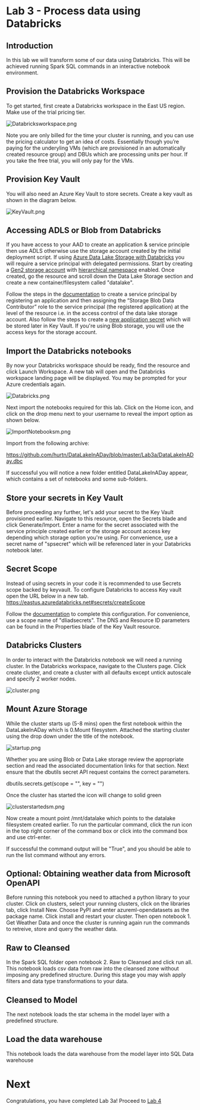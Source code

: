 # Lab 3 - Process data using Databricks

## Introduction

In this lab we will transform some of our data using Databricks. This will be achieved running Spark SQL commands in an interactive notebook environment. 

## Provision the Databricks Workspace

To get started, first create a Databricks workspace in the East US region. Make use of the trial pricing tier. 

![Databricksworkspace.png](images/Databricksworkspace.png)

Note you are only billed for the time your cluster is running, and you can use the pricing calculator to get an idea of costs. Essentially though you’re paying for the underyling VMs (which are provisioned in an automatically created resource group) and DBUs which are processing units per hour. If you take the free trial, you will only pay for the VMs.

## Provision Key Vault
 
You will also need an Azure Key Vault to store secrets. Create a key vault as shown in the diagram below.

![KeyVault.png](images/KeyVault.png)

## Accessing ADLS or Blob from Databricks

If you have access to your AAD to create an application & service principle then use ADLS otherwise use the storage account created by the initial deployment script. If using [Azure Data Lake Storage with Databricks](https://docs.databricks.com/spark/latest/data-sources/azure/azure-datalake-gen2.html#azure-data-lake-storage-gen2) you will require a service principal with delegated permissions. Start by creating a [Gen2 storage account](https://docs.microsoft.com/en-us/azure/storage/blobs/data-lake-storage-quickstart-create-account) with [hierarchical namespace](https://docs.microsoft.com/en-us/azure/storage/blobs/data-lake-storage-namespace) enabled. Once created, go the resource and scroll down the Data Lake Storage section and create a new container/filesystem called "datalake".

Follow the steps in the [documentation](https://docs.databricks.com/data/data-sources/azure/azure-datalake-gen2.html#create-and-grant-permissions-to-service-principal) to create a service principal by registering an application and then assigning the “Storage Blob Data Contributor” role to the service principal (the registered application) at the level of the resource i.e. in the access control of the data lake storage account. Also follow the steps to create a [new application secret](https://docs.microsoft.com/en-us/azure/active-directory/develop/howto-create-service-principal-portal#create-a-new-application-secret) which will be stored later in Key Vault. If you're using Blob storage, you will use the access keys for the storage account.

## Import the Databricks notebooks
By now your Databricks workspace should be ready, find the resource and click Launch Workspace. A new tab will open and the Databricks workspace landing page will be displayed. You may be prompted for your Azure credentials again.

![Databricks.png](images/Databricks.png)

Next import the notebooks required for this lab. Click on the Home icon, and click on the drop menu next to your username to reveal the import option as shown below. 

![ImportNotebooksm.png](images/ImportNotebooksm.png)

Import from the following archive: 

https://github.com/hurtn/DataLakeInADay/blob/master/Lab3a/DataLakeInADay.dbc

If successful you will notice a new folder entitled DataLakeInADay appear, which contains a set of notebooks and some sub-folders.

## Store your secrets in Key Vault
Before proceeding any further, let's add your secret to the Key Vault provisioned earlier. Navigate to this resource, open the Secrets blade and click Generate/Import. Enter a name for the secret associated with the service principle created earlier or the storage account access key depending which storage option you're using. For convenience, use a secret name of "spsecret" which will be referenced later in your Databricks notebook later. 

## Secret Scope
Instead of using secrets in your code it is recommended to use Secrets scope backed by keyvault. To configure Databricks to access Key vault open the URL below in a new tab.
https://eastus.azuredatabricks.net#secrets/createScope

Follow the [documentation](https://docs.azuredatabricks.net/security/secrets/secret-scopes.html#create-an-azure-key-vault-backed-secret-scope) to complete this configuration. For convenience, use a scope name of "dliadsecrets". The DNS and Resource ID parameters can be found in the Properties blade of the Key Vault resource. 

## Databricks Clusters
In order to interact with the Databricks notebook we will need a running cluster. In the Databricks workspace, navigate to the Clusters page. Click create cluster, and create a cluster with all defaults except untick autoscale and specify 2 worker nodes.

![cluster.png](images/clustersm.png)

## Mount Azure Storage
While the cluster starts up (5-8 mins) open the first notebook within the DataLakeInADay which is 0.Mount filesystem. Attached the starting cluster using the drop down under the title of the notebook.

![startup.png](images/startupsm.png)

Whether you are using Blob or Data Lake storage review the appropriate section and read the associated documentation links for that section. Next ensure that the dbutils secret API request contains the correct parameters.

dbutils.secrets.get(scope = "<scope-name>", key = "<secret>")
 
Once the cluster has started the icon will change to solid green

![clusterstartedsm.png](images/clusterstartedsm.png)

Now create a mount point /mnt/datalake which points to the datalake filesystem created earlier. To run the particular command, click the run icon in the top right corner of the command box or click into the command box and use ctrl-enter. 

If successful the command output will be "True", and you should be able to run the list command without any errors.

## Optional: Obtaining weather data from Microsoft OpenAPI

Before running this notebook you need to attached a python library to your cluster. Click on clusters, select your running clusters, click on the libraries tab, click Install New. Choose PyPI and enter azureml-opendatasets as the package name. Click install and  restart your cluster. Then open notebook 1. Get Weather Data and once the cluster is running again run the commands to retreive, store and query the weather data.

## Raw to Cleansed

In the Spark SQL folder open notebook 2. Raw to Cleansed and click run all. This notebook loads csv data from raw into the cleansed zone without imposing any predefined structure. During this stage you may wish apply filters and data type transformations to your data.   

## Cleansed to Model

The next notebook loads the star schema in the model layer with a predefined structure.

## Load the data warehouse

This notebook loads the data warehouse from the model layer into SQL Data warehouse

# Next

Congratulations, you have completed Lab 3a! Proceed to [Lab 4](../Lab4/Lab4.md)
